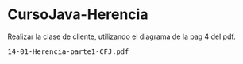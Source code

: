 # CursoJava-Herencia

<p>Realizar la clase de cliente, utilizando el diagrama de la pag 4 del pdf.</p>
<pre>14-01-Herencia-parte1-CFJ.pdf</pre>